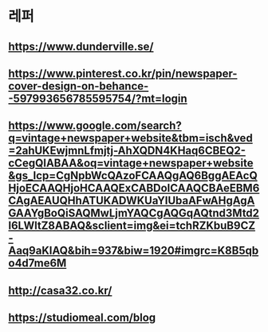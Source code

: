 # 레퍼

## https://www.dunderville.se/

## https://www.pinterest.co.kr/pin/newspaper-cover-design-on-behance--597993656785595754/?mt=login

## https://www.google.com/search?q=vintage+newspaper+website&tbm=isch&ved=2ahUKEwjmnLfmjtj-AhXQDN4KHaq6CBEQ2-cCegQIABAA&oq=vintage+newspaper+website&gs_lcp=CgNpbWcQAzoFCAAQgAQ6BggAEAcQHjoECAAQHjoHCAAQExCABDoICAAQCBAeEBM6CAgAEAUQHhATUKADWKUaYIUbaAFwAHgAgAGAAYgBoQiSAQMwLjmYAQCgAQGqAQtnd3Mtd2l6LWltZ8ABAQ&sclient=img&ei=tchRZKbuB9CZ-Aaq9aKIAQ&bih=937&biw=1920#imgrc=K8B5qbo4d7me6M

## http://casa32.co.kr/

## https://studiomeal.com/blog

<!-- 예약시스템, 이미지 호스팅, 지도 API -->
